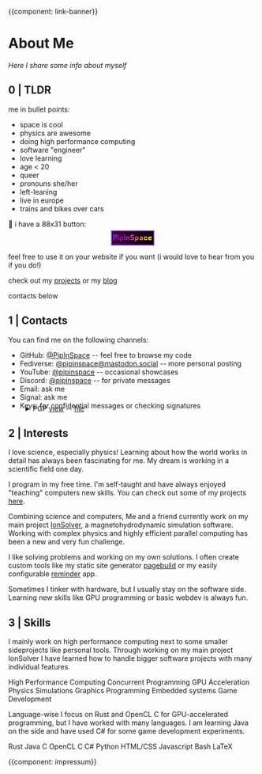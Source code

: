 {{component: link-banner}}
<style>
pre {
    font-size: 0.8rem;
    background-color: #222;
    color: #f1f1f1;
    padding: 10px;
    margin: 0;
    margin-top: 5px;
    max-height: 300px;
    overflow: auto;
    border: 3px solid #222;
    scrollbar-width: thin;
}
</style>

<div class="main_body">
    
# About Me
<span style="font-style: italic;">Here I share some info about myself</span>

## 0 | TLDR
me in bullet points:

- space is cool
- physics are awesome
- doing high performance computing
- software "engineer"
- love learning
- age < 20
- queer
- pronouns she/her
- left-leaning
- live in europe
- trains and bikes over cars

💜 i have a 88x31 button:
<div style="width: 100%; margin-top: -10px; margin-bottom: 5px;"><a href="img/buttons/pipinspace.png"><img alt="my 81x33 button" src="img/buttons/pipinspace.png" style="display: block; margin: auto"></a></div>

feel free to use it on your website if you want (i would love to hear from you if you do!)

check out my [projects](projects.html) or my [blog](blog/blog.html)

contacts below

## 1 | Contacts
You can find me on the following channels:

- <span class="span-highlight">GitHub:</span> [@PipInSpace](https://github.com/PipInSpace) -- feel free to browse my code
- <span class="span-highlight">Fediverse:</span> [@pipinspace@mastodon.social](https://mastodon.social/@pipinspace) -- more personal posting
- <span class="span-highlight">YouTube:</span> [@pipinspace](https://youtube.com/@pipinspace) -- occasional showcases
- <span class="span-highlight">Discord:</span> [@pipinspace](https://discordapp.com/users/431788003111731200) -- for private messages
- <span class="span-highlight">Email:</span> ask me
- <span class="span-highlight">Signal:</span> ask me
- <span class="span-highlight">Keys:</span> for confidential messages or checking signatures

<details class="text-padding" style="margin-left: 35px; margin-top: -25px;">
<summary>
<span class="span-highlight">PGP</span> <span style="text-decoration: underline; cursor: pointer;">view</span> -- <a href="files/pgp.pub" style="text-decoration: underline; color: var(--text_colour)" download>file</a>
</summary>

    -----BEGIN PGP PUBLIC KEY BLOCK-----

    mQGNBGXPv8IBDADM948P2TOCXJKxI4dpSjqrWeFuXr5UsLzFJhn2v2daesU3lGYb
    gHVW66RCBB5vb6qa8VCVCqXntdlRdXzBbRAJl/3FYyBy5dCoZqwQsulX/bjlhsnc
    xEWG7J307h+WwMOS7xoapHzMkdSb9ykEt8GGd+b1P1mMQQfKeYliwqjNulGIl/PT
    lNHrRYL6N7FEEx0YYtaLiZmstWN+RZw0mwggWOfTPwVs7qGJX6nVJuXLJMWUoYCw
    RRqWKCQvYG6NSES137UtFACQXEyx9Yi4RemuoVO7EWiR1cMIQxYIqktzUcHQ4wdb
    oNaQqEHR3jtcFPWCJU+EHOFfROq0rg7paedMlSg9fu3MRJwbppKcO2sP+s6l+WOl
    GQ2ZMYvLWpQhTyIP65QS1veXrUKvCund+WYm0b4v5dzGPcJtJNAZXA8yI8/rFMGU
    0LhJI9yDUO7VfHbLBgqp5g/jY+9FrTfrmGmEM6fEJ821q8j/hn1iK5xROf7ybb8g
    mR9W0G7y7Q4NFRUAEQEAAbQzSm9oYW5uYSBQbHVzY2hrZSA8am9oYW5uYS5wbHVz
    Y2hrZUBqb2hhbm5ldW0tbGcuZGU+iQHRBBMBCAA7FiEEOf1+8RVzGvNRJnE0Z6mh
    uiQblPkFAmXPv8ICGwMFCwkIBwICIgIGFQoJCAsCBBYCAwECHgcCF4AACgkQZ6mh
    uiQblPkacAwAoLK2l1YllVgGawkwc1lAUsbkKQWH82fNZKXs0kpLe0JChg5z8M63
    YhPmJyRkz8uv2k7sazk+U6NSCh8FmNCymOUmTGkBdtAZYCkShWf4t+mCksXZdH7w
    rHnBFxe8f0WZBAmFh8LKvXVwb4BXrIUc8u8lFc67u0bZgBVLGXLHX5tA6hIqNwy5
    bk3ftRhgjbY7slDxkGGvAU1UK1CNpaJ6QJBEhu0u5Olb3PT+vWQD8thv1PywGllA
    Mp8sovL7gcrBQQtgBTQMVRgK6tZi42omHytftyyWOYppI36JaPPCf4s2fw9hMBSV
    gh3MiVoL74H37HVT7snX4gCOioerW3Iz/ScxV20LZHt21Rk2zuxXQ0kxnLaLrsAW
    nf08vr6He/Dn82a5vNmWBcNYsDm3MrJKmBiVMm8nHAkr/9W3XbC3ScPZrHwhHIN6
    KJW930jqdSOtak0+f1OeaDqgwIm7X1+snjOc2EGR59VHW1RG6rKQvfRQTBhlf+H3
    bdfpLWuKXqlVuQGNBGXPv8IBDACZNq4cBBkzQFkMsaGHu+1a/nC7oDmOKftTpRWj
    SFUX4nbAJHibntNmWU0oo4WiFDV80Faq0ujte/Xdjf1HFmb7h51NWmcEmv4YjqI9
    4oM8hdlq1FMaWtBWvIowP7XGxptZuoRMobNEcL740SHvM3z2we5gq4n1XnCwDT0A
    IPaXdxVbiGaUsDXcC5GmtMIm90ofKub8229ATaAzCDaPhDdUeMEtSJrX/4Sxmwd+
    tNdHohihKxpnYzogkG3Eb9pqUtBUP8rGa8WuaJwC7l9wGCd3PmziwIlFt/6YVksV
    HABKQtaUd0Jw5NPWEcdmoaMGF8tG+c21itqT0gCnG49aow0Uff6TGGKRI95/ZqIU
    zkfT0NkimcHmFuwpQ06s+C36IiZt/8PhU+aNNu1Bx7E4JmJbP7vrLgVDjmcJl0HX
    9xMPMwuNvSvMJhf717eqbthyFJ5Cz5Ga/hIGHLDdl5kIraUMNwk220Ccn2iiLIIo
    WAcJBwbep+D0tOkdicWUf5iQNLUAEQEAAYkBtgQYAQgAIBYhBDn9fvEVcxrzUSZx
    NGepobokG5T5BQJlz7/CAhsMAAoJEGepobokG5T5fK8L+wb0AULPXpJ4QMNHAmSh
    maPp0X1iKDjOo79EbowzfL2X+7mFeOLE7zpFSYaBLO5N0LrnKjJdMnv211au6vxi
    GtbOXYDfqmHnlct+wwclrf2RiaPykqbF94odLAt4sp3Fm+ysIEgz3v9K4G3XiS9r
    gnFmaLcZrPgkmLQlMGu4BlVgDqH4etj672p/Jt4uyMXQ9X/e1wI2OsaNWtM2NGsO
    zzI9+BTM8ARlDvrsr+BpqRQqPPSovFvZ+6lGBGSMbLeBnRHVMpBwYkRDnc8Sv1dp
    iIuCkBgRhSMRWZTBFkW3tLlXsV/T9Vu00gz4TYantQPR7Y51xpcBfSLBpUIaaYHA
    rxzRgYjVJ005y3F721gUGLvR4hIcCjfpphgIArPG5Gpvw4zMiUnaLehKKzamDcy6
    HeZ656/sRBPDMJgnV6rlqX3etya3+y9AN7scw8QZtvbZVDa20cAVFUmI7RmX02vO
    7t8lNzwH6SJoc6WsgmX48W18mbx/daViRbRfCzP99xqwlA==
    =eGUD
    -----END PGP PUBLIC KEY BLOCK-----
</details>

## 2 | Interests

I love science, especially physics! Learning about how the world works in detail has always been fascinating for me. My dream is working in a scientific field one day.

I program in my free time. I'm self-taught and have always enjoyed "teaching" computers new skills. You can check out some of my projects [here](projects.html).

Combining science and computers, Me and a friend currently work on my main project [IonSolver](https://github.com/PipInSpace/IonSolver), a magnetohydrodynamic simulation software. Working with complex physics and highly efficient parallel computing has been a new and very fun challenge.

I like solving problems and working on my own solutions. I often create custom tools like my static site generator [pagebuild](https://github.com/PipInSpace/pagebuild) or my easily configurable [reminder](https://github.com/PipInSpace/pagebuild) app.

Sometimes I tinker with hardware, but I usually stay on the software side. Learning new skills like GPU programming or basic webdev is always fun.

## 3 | Skills

I mainly work on high performance computing next to some smaller sideprojects like personal tools. Through working on my main project IonSolver I have learned how to handle bigger software projects with many individual features.

<p style="text-align: left;">
<span class="span-highlight">High Performance Computing</span> <span class="span-highlight">Concurrent Programming</span> <span class="span-highlight">GPU Acceleration</span> <span class="span-highlight">Physics Simulations</span> <span class="span-highlight">Graphics Programming</span> <span class="span-highlight">Embedded systems</span> <span class="span-highlight">Game Development</span> </p>

Language-wise I focus on Rust and OpenCL C for GPU-accelerated programming, but I have worked with many languages. I am learning Java on the side and have used C# for some game development experiments.

<p style="text-align: left;">
<span class="span-highlight">Rust</span> <span class="span-highlight">Java</span> <span class="span-highlight">C</span> <span class="span-highlight">OpenCL C</span> <span class="span-highlight">C#</span> <span class="span-highlight">Python</span> <span class="span-highlight">HTML/CSS</span> <span class="span-highlight">Javascript</span> <span class="span-highlight">Bash</span> <span class="span-highlight">LaTeX</span></p>

{{component: impressum}}
</div>